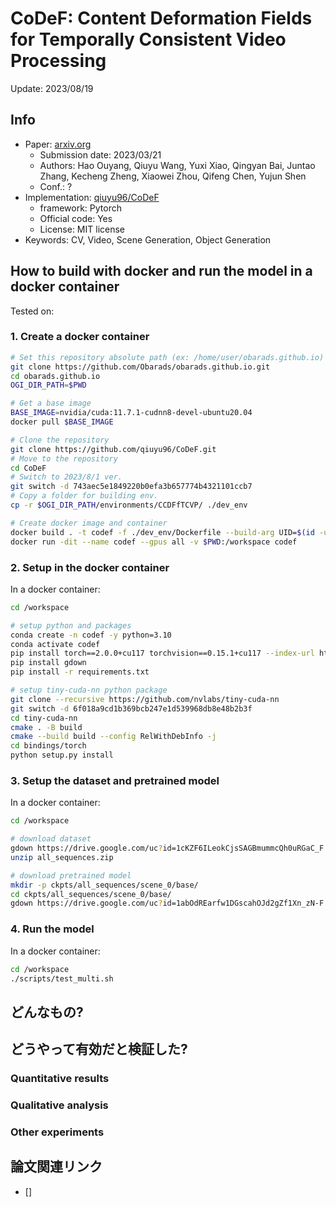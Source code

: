 # CoDeF: Content Deformation Fields for Temporally Consistent Video Processing

Update: 2023/08/19

## Info
- Paper: [arxiv.org](https://arxiv.org/abs/2308.07926)
  - Submission date: 2023/03/21
  - Authors: Hao Ouyang, Qiuyu Wang, Yuxi Xiao, Qingyan Bai, Juntao Zhang, Kecheng Zheng, Xiaowei Zhou, Qifeng Chen, Yujun Shen
  - Conf.: ?
- Implementation: [qiuyu96/CoDeF](https://github.com/qiuyu96/CoDeF)
  - framework: Pytorch
  - Official code: Yes
  - License: MIT license
- Keywords: CV, Video, Scene Generation, Object Generation

## How to build with docker and run the model in a docker container
Tested on:


### 1. Create a docker container
```bash
# Set this repository absolute path (ex: /home/user/obarads.github.io)
git clone https://github.com/Obarads/obarads.github.io.git
cd obarads.github.io
OGI_DIR_PATH=$PWD

# Get a base image
BASE_IMAGE=nvidia/cuda:11.7.1-cudnn8-devel-ubuntu20.04
docker pull $BASE_IMAGE

# Clone the repository
git clone https://github.com/qiuyu96/CoDeF.git
# Move to the repository
cd CoDeF
# Switch to 2023/8/1 ver.
git switch -d 743aec5e1849220b0efa3b657774b4321101ccb7
# Copy a folder for building env.
cp -r $OGI_DIR_PATH/environments/CCDFfTCVP/ ./dev_env

# Create docker image and container
docker build . -t codef -f ./dev_env/Dockerfile --build-arg UID=$(id -u) --build-arg GID=$(id -g) --build-arg BASE_IMAGE=$BASE_IMAGE
docker run -dit --name codef --gpus all -v $PWD:/workspace codef
```

### 2. Setup in the docker container
In a docker container:
```bash
cd /workspace

# setup python and packages
conda create -n codef -y python=3.10
conda activate codef
pip install torch==2.0.0+cu117 torchvision==0.15.1+cu117 --index-url https://download.pytorch.org/whl/cu117
pip install gdown
pip install -r requirements.txt

# setup tiny-cuda-nn python package
git clone --recursive https://github.com/nvlabs/tiny-cuda-nn
git switch -d 6f018a9cd1b369bcb247e1d539968db8e48b2b3f
cd tiny-cuda-nn 
cmake . -B build
cmake --build build --config RelWithDebInfo -j
cd bindings/torch
python setup.py install
```

### 3. Setup the dataset and pretrained model
In a docker container:
```bash
cd /workspace

# download dataset
gdown https://drive.google.com/uc?id=1cKZF6ILeokCjsSAGBmummcQh0uRGaC_F
unzip all_sequences.zip

# download pretrained model
mkdir -p ckpts/all_sequences/scene_0/base/
cd ckpts/all_sequences/scene_0/base/
gdown https://drive.google.com/uc?id=1abOdREarfw1DGscahOJd2gZf1Xn_zN-F
```

### 4. Run the model
In a docker container:
```bash
cd /workspace
./scripts/test_multi.sh
```

## どんなもの? 


## どうやって有効だと検証した?


### Quantitative results

### Qualitative analysis

### Other experiments

## 論文関連リンク
- [] 